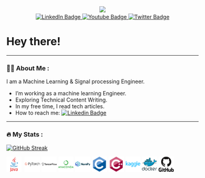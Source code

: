 <div id="header" align="center">
  <img src="https://media.giphy.com/media/M9gbBd9nbDrOTu1Mqx/giphy.gif" width="100"/>
</div>

<div id="badges" align="center">
  <a href="your-linkedin-URL">
    <img src="https://img.shields.io/badge/LinkedIn-blue?style=for-the-badge&logo=linkedin&logoColor=white" alt="LinkedIn Badge"/>
  </a>
  <a href="your-youtube-URL">
    <img src="https://img.shields.io/badge/YouTube-red?style=for-the-badge&logo=youtube&logoColor=white" alt="Youtube Badge"/>
  </a>
  <a href="your-twitter-URL">
    <img src="https://img.shields.io/badge/Twitter-blue?style=for-the-badge&logo=twitter&logoColor=white" alt="Twitter Badge"/>
  </a>
</div>

<h1>
  Hey there!
</h1>

---

### :man_technologist: About Me :
I am a Machine Learning & Signal processing Engineer. 

- I’m working as a machine learning Engineer.
- Exploring Technical Content Writing.
- In my free time, I read tech articles.
- How to reach me: [![Linkedin Badge](https://img.shields.io/badge/-hamza-blue?style=flat&logo=Linkedin&logoColor=white)](https://www.linkedin.com/in/hamza-el-yousfi-24bb75204/)

---
### :fire: My Stats :
[![GitHub Streak](http://github-readme-streak-stats.herokuapp.com?user=helyousfi&theme=dark&background=000000)](https://git.io/streak-stats)

<div>
  <img src="https://github.com/devicons/devicon/blob/master/icons/java/java-original-wordmark.svg" title="Java" alt="Java" width="40" height="40"/>&nbsp;
  <img src="https://github.com/devicons/devicon/blob/master/icons/pytorch/pytorch-original-wordmark.svg" title="Pytorch" alt="Pytorch" width="40" height="40"/>
  <img src="https://github.com/devicons/devicon/blob/master/icons/tensorflow/tensorflow-line-wordmark.svg" title="tensorflow" alt="tensorflow" width="40" height="40"/>
  <img src="https://github.com/devicons/devicon/blob/master/icons/anaconda/anaconda-original-wordmark.svg" title="tensorflow" alt="tensorflow" width="40" height="40"/>
  <img src="https://github.com/devicons/devicon/blob/master/icons/numpy/numpy-original-wordmark.svg" title="tensorflow" alt="tensorflow" width="40" height="40"/>
  <img src="https://github.com/devicons/devicon/blob/master/icons/c/c-original.svg" title="tensorflow" alt="tensorflow" width="40" height="40"/>
  <img src="https://github.com/devicons/devicon/blob/master/icons/cplusplus/cplusplus-original.svg" title="tensorflow" alt="tensorflow" width="40" height="40"/>
  <img src="https://github.com/devicons/devicon/blob/master/icons/kaggle/kaggle-original-wordmark.svg" title="tensorflow" alt="tensorflow" width="40" height="40"/>
  <img src="https://github.com/devicons/devicon/blob/master/icons/docker/docker-original-wordmark.svg" title="tensorflow" alt="tensorflow" width="40" height="40"/>
  <img src="https://github.com/devicons/devicon/blob/master/icons/github/github-original-wordmark.svg" title="tensorflow" alt="tensorflow" width="40" height="40"/>
</div>
